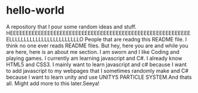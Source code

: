 # hello-world
A repository that I pour some random ideas and stuff.
HEEEEEEEEEEEEEEEEEEEEEEEEEEEEEEEEEEEEEEEEEEEEEEEEEEEEEEEEEEELLLLLLLLLLLLLLLLLLLLLLLLO People that are readng this README file. I think no one ever reads README files. But hey, here you are and while you are here, here is an about me section.
I am sworn and I like Coding and playing games. I currently am learning javascript and C#. I already know HTML5 and CSS3. I mainly want to learn javascript and c# because I want to add javascript to my webpages that I sometimes randomly make and C# because I want to learn unity and use UNITYS PARTICLE SYSTEM.And thats all. Might add more to this later.Seeya!
